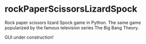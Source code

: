 # rockPaperScissorsLizardSpock
Rock paper scissors lizard Spock game in Python.
The same game popularized by the famous television series The Big Bang Theory.

GUI under construction!
